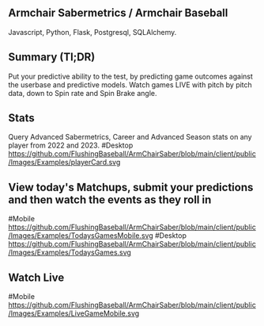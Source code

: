 ## Armchair Sabermetrics / Armchair Baseball 
Javascript, Python, Flask, Postgresql, SQLAlchemy.


## Summary (Tl;DR)
Put your predictive ability to the test, by predicting game outcomes against the userbase and predictive models.
Watch games LIVE with pitch by pitch data, down to Spin rate and Spin Brake angle.  


## Stats
Query Advanced Sabermetrics, Career and Advanced Season stats on any player from 2022 and 2023. 
#Desktop
https://github.com/FlushingBaseball/ArmChairSaber/blob/main/client/public/Images/Examples/playerCard.svg

## View today's Matchups, submit your predictions and then watch the events as they roll in
#Mobile
https://github.com/FlushingBaseball/ArmChairSaber/blob/main/client/public/Images/Examples/TodaysGamesMobile.svg
#Desktop
https://github.com/FlushingBaseball/ArmChairSaber/blob/main/client/public/Images/Examples/TodaysGames.svg

## Watch Live
#Mobile
https://github.com/FlushingBaseball/ArmChairSaber/blob/main/client/public/Images/Examples/LiveGameMobile.svg
